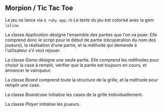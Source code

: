 ## Morpion / Tic Tac Toe

Le jeu se lance via `$ ruby app.rb`
Le texte du jeu est colorisé avec la gem `lolize`.

La classe *Application* désigne l'ensemble des parties que l'on va jouer. Elle comprend donc le script pour le début de partie (récupération du nom des joueurs), la réalisation d'une partie, et la méthode qui demande à l'utilisateur s'il veut rejouer.

La classe *Game* désigne une seule partie. Elle comprend les méthodes pour choisir la case à remplir, vérifier que la partie est toujours en cours, et annoncer le vainqueur.

La classe *Board* comprend toute la structure de la grille, et la méthode pour remplir une case.

La classe *Boardcase* initialise les cases de la grille individuellement.

La classe *Player* initialise les joueurs.